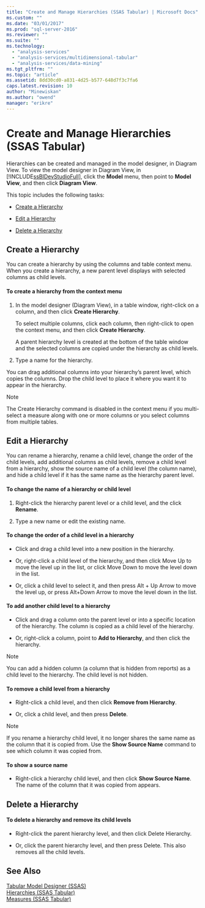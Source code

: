```yaml
---
title: "Create and Manage Hierarchies (SSAS Tabular) | Microsoft Docs"
ms.custom: ""
ms.date: "03/01/2017"
ms.prod: "sql-server-2016"
ms.reviewer: ""
ms.suite: ""
ms.technology: 
  - "analysis-services"
  - "analysis-services/multidimensional-tabular"
  - "analysis-services/data-mining"
ms.tgt_pltfrm: ""
ms.topic: "article"
ms.assetid: 8dd30cd0-a831-4d25-b577-648d7f3c7fa6
caps.latest.revision: 10
author: "Minewiskan"
ms.author: "owend"
manager: "erikre"
---
```

# Create and Manage Hierarchies (SSAS Tabular)
  Hierarchies can be created and managed in the model designer, in Diagram View. To view the model designer in Diagram View, in [!INCLUDE[ssBIDevStudioFull](../../includes/ssbidevstudiofull-md.md)], click the **Model** menu, then point to **Model View**, and then click **Diagram View**.  
  
 This topic includes the following tasks:  
  
-   [Create a Hierarchy](#bkmk_create)  
  
-   [Edit a Hierarchy](#bkmk_edit)  
  
-   [Delete a Hierarchy](#bkmk_delete)  
  
##  <a name="bkmk_create"></a> Create a Hierarchy  
 You can create a hierarchy by using the columns and table context menu. When you create a hierarchy, a new parent level displays with selected columns as child levels.  
  
#### To create a hierarchy from the context menu  
  
1.  In the model designer (Diagram View), in a table window, right-click on a column, and then click **Create Hierarchy**.  
  
     To select multiple columns, click each column, then right-click to open the context menu, and then click **Create Hierarchy**.  
  
     A parent hierarchy level is created at the bottom of the table window and the selected columns are copied under the hierarchy as child levels.  
  
2.  Type a name for the hierarchy.  
  
 You can drag additional columns into your hierarchy’s parent level, which copies the columns. Drop the child level to place it where you want it to appear in the hierarchy.  
  
> [!NOTE]  
>  The Create Hierarchy command is disabled in the context menu if you multi-select a measure along with one or more columns or you select columns from multiple tables.  
  
##  <a name="bkmk_edit"></a> Edit a Hierarchy  
 You can rename a hierarchy, rename a child level, change the order of the child levels, add additional columns as child levels, remove a child level from a hierarchy, show the source name of a child level (the column name), and hide a child level if it has the same name as the hierarchy parent level.  
  
#### To change the name of a hierarchy or child level  
  
1.  Right-click the hierarchy parent level or a child level, and the click **Rename**.  
  
2.  Type a new name or edit the existing name.  
  
#### To change the order of a child level in a hierarchy  
  
-   Click and drag a child level into a new position in the hierarchy.  
  
-   Or, right-click a child level of the hierarchy, and then click Move Up to move the level up in the list, or click Move Down to move the level down in the list.  
  
-   Or, click a child level to select it, and then press Alt + Up Arrow to move the level up, or press Alt+Down Arrow to move the level down in the list.  
  
#### To add another child level to a hierarchy  
  
-   Click and drag a column onto the parent level or into a specific location of the hierarchy. The column is copied as a child level of the hierarchy.  
  
-   Or, right-click a column, point to **Add to Hierarchy**, and then click the hierarchy.  
  
> [!NOTE]  
>  You can add a hidden column (a column that is hidden from reports) as a child level to the hierarchy. The child level is not hidden.  
  
#### To remove a child level from a hierarchy  
  
-   Right-click a child level, and then click **Remove from Hierarchy**.  
  
-   Or, click a child level, and then press **Delete**.  
  
> [!NOTE]  
>  If you rename a hierarchy child level, it no longer shares the same name as the column that it is copied from. Use the **Show Source Name** command to see which column it was copied from.  
  
#### To show a source name  
  
-   Right-click a hierarchy child level, and then click **Show Source Name**. The name of the column that it was copied from appears.  
  
##  <a name="bkmk_delete"></a> Delete a Hierarchy  
  
#### To delete a hierarchy and remove its child levels  
  
-   Right-click the parent hierarchy level, and then click Delete Hierarchy.  
  
-   Or, click the parent hierarchy level, and then press Delete. This also removes all the child levels.  
  
## See Also  
 [Tabular Model Designer &#40;SSAS&#41;](../../analysis-services/tabular-models/tabular-model-designer-ssas.md)   
 [Hierarchies &#40;SSAS Tabular&#41;](../../analysis-services/tabular-models/hierarchies-ssas-tabular.md)   
 [Measures &#40;SSAS Tabular&#41;](../../analysis-services/tabular-models/measures-ssas-tabular.md)  
  
  